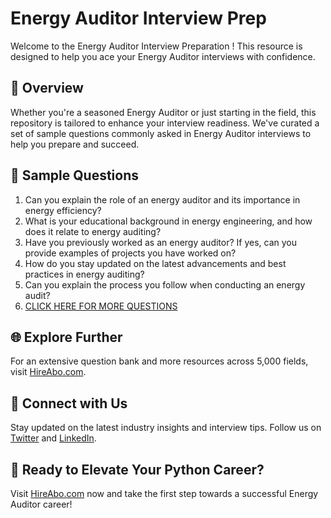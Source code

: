# Energy Auditor Interview Prep

Welcome to the Energy Auditor Interview Preparation ! This resource is designed to help you ace your Energy Auditor interviews with confidence.

## 🚀 Overview

Whether you're a seasoned Energy Auditor or just starting in the field, this repository is tailored to enhance your interview readiness. We've curated a set of sample questions commonly asked in Energy Auditor interviews to help you prepare and succeed.

## 📝 Sample Questions

1. Can you explain the role of an energy auditor and its importance in energy efficiency?
2. What is your educational background in energy engineering, and how does it relate to energy auditing?
3. Have you previously worked as an energy auditor? If yes, can you provide examples of projects you have worked on?
4. How do you stay updated on the latest advancements and best practices in energy auditing?
5. Can you explain the process you follow when conducting an energy audit?
6. [CLICK HERE FOR MORE QUESTIONS](https://hireabo.com/job/20_1_6/Energy%20Auditor)

## 🌐 Explore Further

For an extensive question bank and more resources across 5,000 fields, visit [HireAbo.com](https://www.hireabo.com).

## 📱 Connect with Us

Stay updated on the latest industry insights and interview tips. Follow us on [Twitter](https://twitter.com/hireabo) and [LinkedIn](https://www.linkedin.com/in/hire-abo-3609972a8/).

## 🚀 Ready to Elevate Your Python Career?

Visit [HireAbo.com](https://www.hireabo.com) now and take the first step towards a successful Energy Auditor career!